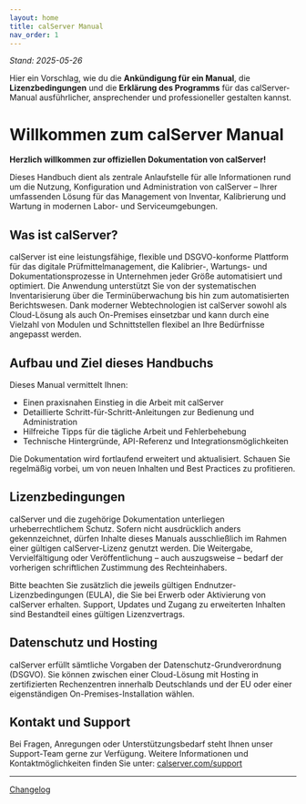```yaml
---
layout: home
title: calServer Manual
nav_order: 1
---
```


*Stand: 2025-05-26*

Hier ein Vorschlag, wie du die **Ankündigung für ein Manual**, die **Lizenzbedingungen** und die **Erklärung des Programms** für das calServer-Manual ausführlicher, ansprechender und professioneller gestalten kannst.

# Willkommen zum calServer Manual

**Herzlich willkommen zur offiziellen Dokumentation von calServer!**

Dieses Handbuch dient als zentrale Anlaufstelle für alle Informationen rund um die Nutzung, Konfiguration und Administration von calServer – Ihrer umfassenden Lösung für das Management von Inventar, Kalibrierung und Wartung in modernen Labor- und Serviceumgebungen.

## Was ist calServer?

calServer ist eine leistungsfähige, flexible und DSGVO-konforme Plattform für das digitale Prüfmittelmanagement, die Kalibrier-, Wartungs- und Dokumentationsprozesse in Unternehmen jeder Größe automatisiert und optimiert. Die Anwendung unterstützt Sie von der systematischen Inventarisierung über die Terminüberwachung bis hin zum automatisierten Berichtswesen. Dank moderner Webtechnologien ist calServer sowohl als Cloud-Lösung als auch On-Premises einsetzbar und kann durch eine Vielzahl von Modulen und Schnittstellen flexibel an Ihre Bedürfnisse angepasst werden.

## Aufbau und Ziel dieses Handbuchs

Dieses Manual vermittelt Ihnen:

* Einen praxisnahen Einstieg in die Arbeit mit calServer
* Detaillierte Schritt-für-Schritt-Anleitungen zur Bedienung und Administration
* Hilfreiche Tipps für die tägliche Arbeit und Fehlerbehebung
* Technische Hintergründe, API-Referenz und Integrationsmöglichkeiten

Die Dokumentation wird fortlaufend erweitert und aktualisiert. Schauen Sie regelmäßig vorbei, um von neuen Inhalten und Best Practices zu profitieren.

## Lizenzbedingungen

calServer und die zugehörige Dokumentation unterliegen urheberrechtlichem Schutz.
Sofern nicht ausdrücklich anders gekennzeichnet, dürfen Inhalte dieses Manuals ausschließlich im Rahmen einer gültigen calServer-Lizenz genutzt werden.
Die Weitergabe, Vervielfältigung oder Veröffentlichung – auch auszugsweise – bedarf der vorherigen schriftlichen Zustimmung des Rechteinhabers.

Bitte beachten Sie zusätzlich die jeweils gültigen Endnutzer-Lizenzbedingungen (EULA), die Sie bei Erwerb oder Aktivierung von calServer erhalten.
Support, Updates und Zugang zu erweiterten Inhalten sind Bestandteil eines gültigen Lizenzvertrags.

## Datenschutz und Hosting

calServer erfüllt sämtliche Vorgaben der Datenschutz-Grundverordnung (DSGVO). Sie können zwischen einer Cloud-Lösung mit Hosting in zertifizierten Rechenzentren innerhalb Deutschlands und der EU oder einer eigenständigen On-Premises-Installation wählen.

## Kontakt und Support

Bei Fragen, Anregungen oder Unterstützungsbedarf steht Ihnen unser Support-Team gerne zur Verfügung.
Weitere Informationen und Kontaktmöglichkeiten finden Sie unter: [calserver.com/support](https://calserver.com/support)

---

[Changelog](changelog.md)

